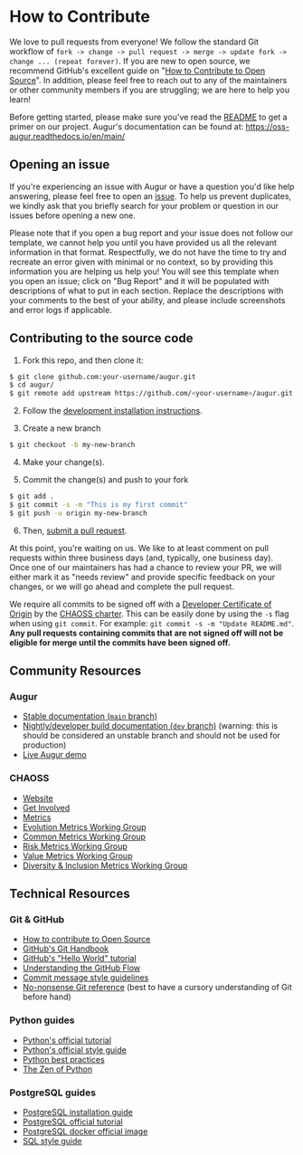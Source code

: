 # How to Contribute

We love to pull requests from everyone! We follow the standard Git workflow of `fork -> change -> pull request -> merge -> update fork -> change ... (repeat forever)`. If you are new to open source, we recommend GitHub's excellent guide on "[How to Contribute to Open Source](https://opensource.guide/how-to-contribute/)". In addition, please feel free to reach out to any of the maintainers or other community members if you are struggling; we are here to help you learn!

Before getting started, please make sure you've read the [README](README.md) to get a primer on our project. Augur's documentation can be found at: https://oss-augur.readthedocs.io/en/main/

## Opening an issue

If you're experiencing an issue with Augur or have a question you'd like help answering, please feel free to open an [issue](https://github.com/chaoss/augur/issues). To help us prevent duplicates, we kindly ask that you briefly search for your problem or question in our issues before opening a new one.

Please note that if you open a bug report and your issue does not follow our template, we cannot help you until you have provided us all the relevant information in that format. Respectfully, we do not have the time to try and recreate an error given with minimal or no context, so by providing this information you are helping us help you! You will see this template when you open an issue; click on "Bug Report" and it will be populated with descriptions of what to put in each section. Replace the descriptions with your comments to the best of your ability, and please include screenshots and error logs if applicable.

## Contributing to the source code

1. Fork this repo, and then clone it:

```bash
$ git clone github.com:your-username/augur.git
$ cd augur/
$ git remote add upstream https://github.com/<your-username>/augur.git
```

2. Follow the [development installation instructions](https://oss-augur.readthedocs.io/en/main/development-guide/installation.html).

3. Create a new branch

```bash
$ git checkout -b my-new-branch
```

4. Make your change(s).

5. Commit the change(s) and push to your fork

```bash
$ git add .
$ git commit -s -m "This is my first commit"
$ git push -u origin my-new-branch
```

6. Then, [submit a pull request](https://github.com/chaoss/augur/compare).

At this point, you're waiting on us. We like to at least comment on pull requests
within three business days (and, typically, one business day). Once one of our maintainers has had a chance to review your PR, we will either mark it as "needs review" and provide specific feedback on your changes, or we will go ahead and complete the pull request.

We require all commits to be signed off with a [Developer Certificate of Origin](https://developercertificate.org/) by the [CHAOSS charter](https://chaoss.community/about/charter/#user-content-8-intellectual-property-policy). This can be easily done by using the `-s` flag when using `git commit`. For example: `git commit -s -m "Update README.md"`. **Any pull requests containing commits that are not signed off will not be eligible for merge until the commits have been signed off.**

## Community Resources

### Augur

- [Stable documentation (`main` branch)](https://oss-augur.readthedocs.io/en/main/)
- [Nightly/developer build documentation (`dev` branch)](https://oss-augur.readthedocs.io/en/dev/) (warning: this is should be considered an unstable branch and should not be used for production)
- [Live Augur demo](http://zephyr.osshealth.io/)

### CHAOSS

- [Website](https://chaoss.community/)
- [Get Involved](https://chaoss.community/participate)
- [Metrics](https://github.com/chaoss/metrics)
- [Evolution Metrics Working Group](https://github.com/chaoss/wg-evolution)
- [Common Metrics Working Group](https://github.com/chaoss/wg-common)
- [Risk Metrics Working Group](https://github.com/chaoss/wg-risk)
- [Value Metrics Working Group](https://github.com/chaoss/wg-value)
- [Diversity & Inclusion Metrics Working Group](https://github.com/chaoss/wg-diversity-inclusion)

## Technical Resources

### Git & GitHub

- [How to contribute to Open Source](https://opensource.guide/how-to-contribute/)
- [GitHub's Git Handbook](https://guides.github.com/introduction/git-handbook/)
- [GitHub's "Hello World" tutorial](https://guides.github.com/activities/hello-world/)
- [Understanding the GitHub Flow](https://guides.github.com/introduction/flow/)
- [Commit message style guidelines](https://commit.style/)
- [No-nonsense Git reference](https://rogerdudler.github.io/git-guide/) (best to have a cursory understanding of Git before hand)

### Python guides

- [Python's official tutorial](https://docs.python.org/3/tutorial/index.html)
- [Python's official style guide](https://www.python.org/dev/peps/pep-0008/)
- [Python best practices](https://gist.github.com/sloria/7001839)
- [The Zen of Python](https://www.python.org/dev/peps/pep-0020/)

### PostgreSQL guides

- [PostgreSQL installation guide](https://www.postgresql.org/docs/12/tutorial-install.html)
- [PostgreSQL official tutorial](https://www.postgresql.org/docs/)
- [PostgreSQL docker official image](https://hub.docker.com/_/postgres)
- [SQL style guide](https://docs.telemetry.mozilla.org/concepts/sql_style.html)

